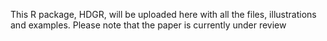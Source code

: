 This R package, HDGR, will be uploaded here with all the files, illustrations and examples. Please note that the paper is currently under review
